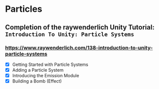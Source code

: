 # Particles

## Completion of the raywenderlich Unity Tutorial: `Introduction To Unity: Particle Systems`

### https://www.raywenderlich.com/138-introduction-to-unity-particle-systems
- [X] Getting Started with Particle Systems
- [X] Adding a Particle System
- [X] Introducing the Emission Module
- [X] Building a Bomb (Effect)
